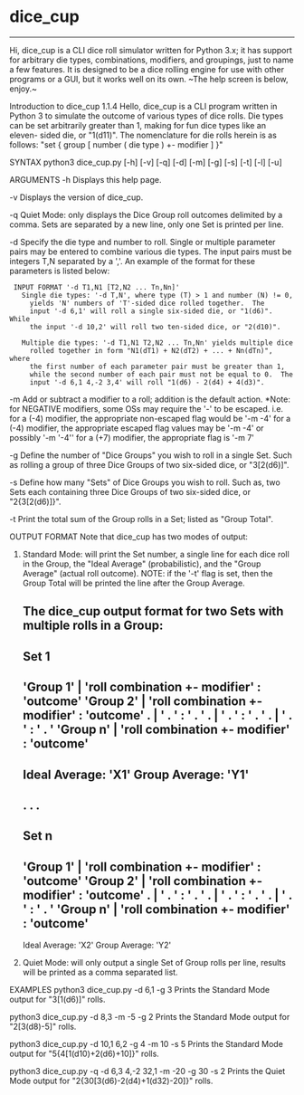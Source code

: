 # dice_cup
----
Hi, dice_cup is a CLI dice roll simulator written for Python 3.x; it
has support for arbitrary die types, combinations, modifiers, and
groupings, just to name a few features.  It is designed to be a dice
rolling engine for use with other programs or a GUI, but it works well
on its own. 
~The help screen is below, enjoy.~

Introduction to dice_cup 1.1.4
  Hello, dice_cup is a CLI program written in Python 3 to simulate
  the outcome of various types of dice rolls.  Die types can be set
  arbitrarily greater than 1, making for fun dice types like an eleven-
  sided die, or "1(d11)".  The nomenclature for die rolls herein is as
  follows: "set { group [ number ( die type ) +\- modifier ] }"

SYNTAX
  python3 dice_cup.py [-h] [-v] [-q] [-d] [-m] [-g] [-s] [-t] [-l] [-u]

ARGUMENTS
  -h Displays this help page.

  -v Displays the version of dice_cup.

  -q Quiet Mode: only displays the Dice Group roll outcomes delimited by a comma.
     Sets are separated by a new line, only one Set is printed per line.

  -d Specify the die type and number to roll.  Single or multiple
     parameter pairs may be entered to combine various die types.  The
     input pairs must be integers T,N separated by a ','.  An example
     of the format for these parameters is listed below:

     INPUT FORMAT '-d T1,N1 [T2,N2 ... Tn,Nn]'
       Single die types: '-d T,N', where type (T) > 1 and number (N) != 0,
         yields 'N' numbers of 'T'-sided dice rolled together.  The
         input '-d 6,1' will roll a single six-sided die, or "1(d6)".  While
         the input '-d 10,2' will roll two ten-sided dice, or "2(d10)".

       Multiple die types: '-d T1,N1 T2,N2 ... Tn,Nn' yields multiple dice
         rolled together in form "N1(dT1) + N2(dT2) + ... + Nn(dTn)", where
         the first number of each parameter pair must be greater than 1,
         while the second number of each pair must not be equal to 0.  The
         input '-d 6,1 4,-2 3,4' will roll "1(d6) - 2(d4) + 4(d3)".

  -m Add or subtract a modifier to a roll; addition is the default action.
     <defaults to m = 0>
     *Note: for NEGATIVE modifiers, some OSs may require the '-' to be escaped.
         i.e. for a (-4) modifier, the appropriate non-escaped flag would be
              '-m -4'
              for a (-4) modifier, the appropriate escaped flag values may be
              '-m \-4' or possibly '-m '-4''
              for a (+7) modifier, the appropriate flag is '-m 7'

  -g Define the number of "Dice Groups" you wish to roll in a single Set.
     Such as rolling a group of three Dice Groups of two six-sided dice,
     or "3[2(d6)]".  <defaults to g = 1>

  -s Define how many "Sets" of Dice Groups you wish to roll.  Such as,
     two Sets each containing three Dice Groups of two six-sided dice,
     or "2{3[2(d6)]}".  <defaults to s = 1>

  -t Print the total sum of the Group rolls in a Set; listed as "Group Total".

OUTPUT FORMAT
  Note that dice_cup has two modes of output:

   1. Standard Mode: will print the Set number, a single line for each dice
      roll in the Group, the "Ideal Average" (probabilistic), and the "Group
      Average" (actual roll outcome).  NOTE: if the '-t' flag is set, then the
      Group Total will be printed the line after the Group Average.

      The dice_cup output format for two Sets with multiple rolls in a Group:
        ---
        Set 1
        ---
        'Group 1' | 'roll combination +\- modifier' : 'outcome'
        'Group 2' | 'roll combination +\- modifier' : 'outcome'
            .     | '              .              ' : '   .   '
            .     | '              .              ' : '   .   '
            .     | '              .              ' : '   .   '
        'Group n' | 'roll combination +\- modifier' : 'outcome'
        ---
        Ideal Average: 'X1'
        Group Average: 'Y1'
        ---
         .
         .
         .
        ---
        Set n
        ---
        'Group 1' | 'roll combination +\- modifier' : 'outcome'
        'Group 2' | 'roll combination +\- modifier' : 'outcome'
            .     | '              .              ' : '   .   '
            .     | '              .              ' : '   .   '
            .     | '              .              ' : '   .   '
        'Group n' | 'roll combination +\- modifier' : 'outcome'
        ---
        Ideal Average: 'X2'
        Group Average: 'Y2'

   2. Quiet Mode: will only output a single Set of Group rolls per line,
                    results will be printed as a comma separated list.

EXAMPLES
  python3 dice_cup.py -d 6,1 -g 3
    Prints the Standard Mode output for "3[1(d6)]" rolls.

  python3 dice_cup.py -d 8,3 -m -5 -g 2
    Prints the Standard Mode output for "2[3(d8)-5]" rolls.

  python3 dice_cup.py -d 10,1 6,2 -g 4 -m 10 -s 5
    Prints the Standard Mode output for "5{4[1(d10)+2(d6)+10]}" rolls.

  python3 dice_cup.py -q -d 6,3 4,-2 32,1 -m -20 -g 30 -s 2
    Prints the Quiet Mode output for "2{30[3(d6)-2(d4)+1(d32)-20]}" rolls.
